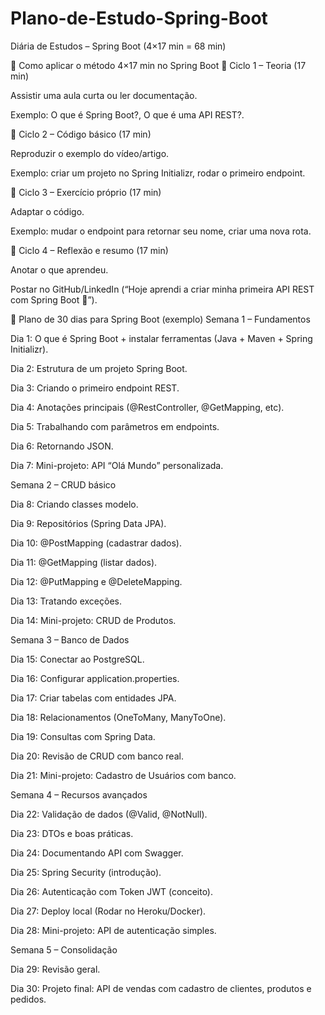 # Plano-de-Estudo-Spring-Boot
Diária de Estudos – Spring Boot (4×17 min = 68 min)

📌 Como aplicar o método 4×17 min no Spring Boot
🔹 Ciclo 1 – Teoria (17 min)

Assistir uma aula curta ou ler documentação.

Exemplo: O que é Spring Boot?, O que é uma API REST?.

🔹 Ciclo 2 – Código básico (17 min)

Reproduzir o exemplo do vídeo/artigo.

Exemplo: criar um projeto no Spring Initializr, rodar o primeiro endpoint.

🔹 Ciclo 3 – Exercício próprio (17 min)

Adaptar o código.

Exemplo: mudar o endpoint para retornar seu nome, criar uma nova rota.

🔹 Ciclo 4 – Reflexão e resumo (17 min)

Anotar o que aprendeu.

Postar no GitHub/LinkedIn (“Hoje aprendi a criar minha primeira API REST com Spring Boot 🚀”).

📌 Plano de 30 dias para Spring Boot (exemplo)
Semana 1 – Fundamentos

Dia 1: O que é Spring Boot + instalar ferramentas (Java + Maven + Spring Initializr).

Dia 2: Estrutura de um projeto Spring Boot.

Dia 3: Criando o primeiro endpoint REST.

Dia 4: Anotações principais (@RestController, @GetMapping, etc).

Dia 5: Trabalhando com parâmetros em endpoints.

Dia 6: Retornando JSON.

Dia 7: Mini-projeto: API “Olá Mundo” personalizada.

Semana 2 – CRUD básico

Dia 8: Criando classes modelo.

Dia 9: Repositórios (Spring Data JPA).

Dia 10: @PostMapping (cadastrar dados).

Dia 11: @GetMapping (listar dados).

Dia 12: @PutMapping e @DeleteMapping.

Dia 13: Tratando exceções.

Dia 14: Mini-projeto: CRUD de Produtos.

Semana 3 – Banco de Dados

Dia 15: Conectar ao PostgreSQL.

Dia 16: Configurar application.properties.

Dia 17: Criar tabelas com entidades JPA.

Dia 18: Relacionamentos (OneToMany, ManyToOne).

Dia 19: Consultas com Spring Data.

Dia 20: Revisão de CRUD com banco real.

Dia 21: Mini-projeto: Cadastro de Usuários com banco.

Semana 4 – Recursos avançados

Dia 22: Validação de dados (@Valid, @NotNull).

Dia 23: DTOs e boas práticas.

Dia 24: Documentando API com Swagger.

Dia 25: Spring Security (introdução).

Dia 26: Autenticação com Token JWT (conceito).

Dia 27: Deploy local (Rodar no Heroku/Docker).

Dia 28: Mini-projeto: API de autenticação simples.

Semana 5 – Consolidação

Dia 29: Revisão geral.

Dia 30: Projeto final: API de vendas com cadastro de clientes, produtos e pedidos.
